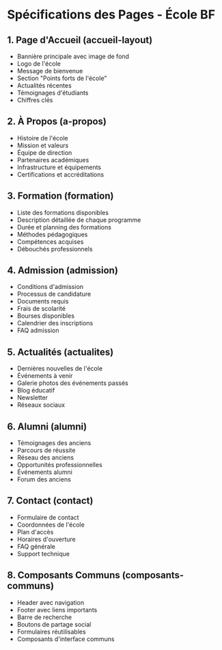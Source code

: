 # Spécifications des Pages - École BF

## 1. Page d'Accueil (accueil-layout)
- Bannière principale avec image de fond
- Logo de l'école
- Message de bienvenue
- Section "Points forts de l'école"
- Actualités récentes
- Témoignages d'étudiants
- Chiffres clés

## 2. À Propos (a-propos)
- Histoire de l'école
- Mission et valeurs
- Équipe de direction
- Partenaires académiques
- Infrastructure et équipements
- Certifications et accréditations

## 3. Formation (formation)
- Liste des formations disponibles
- Description détaillée de chaque programme
- Durée et planning des formations
- Méthodes pédagogiques
- Compétences acquises
- Débouchés professionnels

## 4. Admission (admission)
- Conditions d'admission
- Processus de candidature
- Documents requis
- Frais de scolarité
- Bourses disponibles
- Calendrier des inscriptions
- FAQ admission

## 5. Actualités (actualites)
- Dernières nouvelles de l'école
- Événements à venir
- Galerie photos des événements passés
- Blog éducatif
- Newsletter
- Réseaux sociaux

## 6. Alumni (alumni)
- Témoignages des anciens
- Parcours de réussite
- Réseau des anciens
- Opportunités professionnelles
- Événements alumni
- Forum des anciens

## 7. Contact (contact)
- Formulaire de contact
- Coordonnées de l'école
- Plan d'accès
- Horaires d'ouverture
- FAQ générale
- Support technique

## 8. Composants Communs (composants-communs)
- Header avec navigation
- Footer avec liens importants
- Barre de recherche
- Boutons de partage social
- Formulaires réutilisables
- Composants d'interface communs 